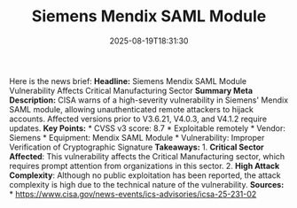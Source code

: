 ﻿---
title: "Siemens Mendix SAML Module"
date: "2025-08-19T18:31:30"
category: "Markets"
summary: ""
slug: "siemens mendix saml module"
source_urls:
  - "https://www.cisa.gov/news-events/ics-advisories/icsa-25-231-02"
seo:
  title: "Siemens Mendix SAML Module | Hash n Hedge"
  description: ""
  keywords: ["news", "markets", "brief"]
---
Here is the news brief:  **Headline:** Siemens Mendix SAML Module Vulnerability Affects Critical Manufacturing Sector  **Summary Meta Description:** CISA warns of a high-severity vulnerability in Siemens' Mendix SAML module, allowing unauthenticated remote attackers to hijack accounts. Affected versions prior to V3.6.21, V4.0.3, and V4.1.2 require updates.  **Key Points:**  * CVSS v3 score: 8.7 * Exploitable remotely * Vendor: Siemens * Equipment: Mendix SAML Module * Vulnerability: Improper Verification of Cryptographic Signature  **Takeaways:**  1. **Critical Sector Affected**: This vulnerability affects the Critical Manufacturing sector, which requires prompt attention from organizations in this sector. 2. **High Attack Complexity**: Although no public exploitation has been reported, the attack complexity is high due to the technical nature of the vulnerability.  **Sources:**   * https://www.cisa.gov/news-events/ics-advisories/icsa-25-231-02 
